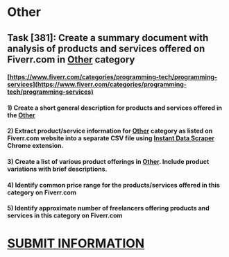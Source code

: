 # Other
## Task [381]: Create a summary document with analysis of products and services offered on Fiverr.com in [Other](https://www.fiverr.com/categories/programming-tech/programming-services) category
#### [https://www.fiverr.com/categories/programming-tech/programming-services](https://www.fiverr.com/categories/programming-tech/programming-services)
#### 1) Create a short general description for products and services offered in the [Other](https://www.fiverr.com/categories/programming-tech/programming-services)
#### 2) Extract product/service information for [Other](https://www.fiverr.com/categories/programming-tech/programming-services) category as listed on Fiverr.com website into a separate CSV file using [Instant Data Scraper](https://chrome.google.com/webstore/detail/instant-data-scraper/ofaokhiedipichpaobibbnahnkdoiiah) Chrome extension.
#### 3) Create a list of various product offerings in [Other](https://www.fiverr.com/categories/programming-tech/programming-services). Include product variations with brief descriptions.
#### 4) Identify common price range for the products/services offered in this category on Fiverr.com
#### 5) Identify approximate number of freelancers offering products and services in this category on Fiverr.com

# [SUBMIT INFORMATION](https://forms.office.com/r/8AEKjkLxKG)
